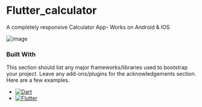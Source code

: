 # Flutter_calculator

A completely responsive Calculator App- Works on Android & IOS

![image](https://github.com/user-attachments/assets/69e4b1d9-96ad-49b8-8c29-9df88446e3a1)

### Built With

This section should list any major frameworks/libraries used to bootstrap your project. Leave any add-ons/plugins for the acknowledgements section. Here are a few examples.

* [![Dart][Dart.js]][Dart-url]
* [![Flutter][Flutter.js]][Flutter-url]
<!-- MARKDOWN LINKS & IMAGES -->
<!-- https://www.markdownguide.org/basic-syntax/#reference-style-links -->
[Dart.js]: https://dart.dev/assets/img/logo/logo-white-text.svg
[Dart-url]: https://dart.dev/
[Flutter.js]: https://cdn-images-1.medium.com/v2/resize:fit:1200/1*5-aoK8IBmXve5whBQM90GA.png
[Flutter-url]: https://docs.flutter.dev/
